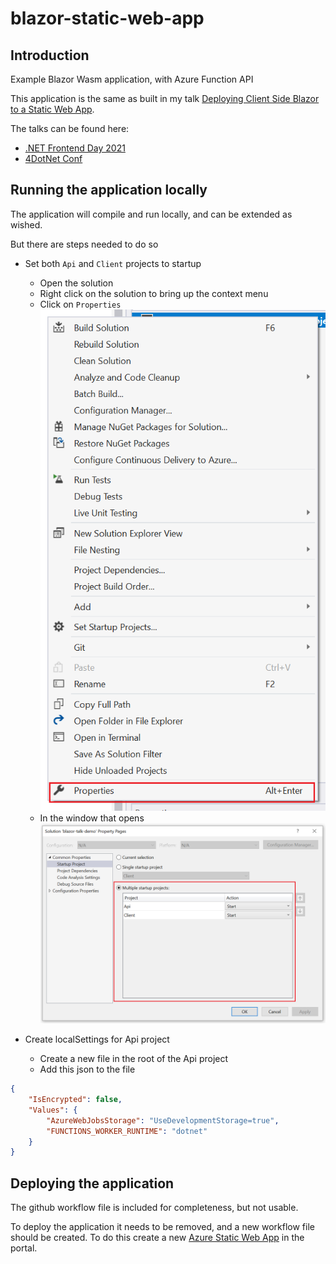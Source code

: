 # blazor-static-web-app

## Introduction

Example Blazor Wasm application, with Azure Function API

This application is the same as built in my talk [Deploying Client Side Blazor to a Static Web App](https://sessionize.com/s/stacy-cashmore/deploying_client_side_blazor_to_a_s/37319).

The talks can be found here:
 * [.NET Frontend Day 2021](https://www.youtube.com/watch?v=1VzG0PIcfq8)
 * [4DotNet Conf](https://www.youtube.com/watch?v=PLEi7UUs4N8&trk)

## Running the application locally

The application will compile and run locally, and can be extended as wished.

But there are steps needed to do so

* Set both `Api` and `Client` projects to startup
  * Open the solution
  * Right click on the solution to bring up the context menu
  * Click on `Properties` <br /> ![Solution context menu](images\solution-context-menu.png)
  * In the window that opens <br /> ![Solution properties window](images\solution-properties.png)

* Create localSettings for Api project
  * Create a new file in the root of the Api project
  * Add this json to the file

``` json
{
    "IsEncrypted": false,
    "Values": {
        "AzureWebJobsStorage": "UseDevelopmentStorage=true",
        "FUNCTIONS_WORKER_RUNTIME": "dotnet"
    }
}
```

## Deploying the application

The github workflow file is included for completeness, but not usable.

To deploy the application it needs to be removed, and a new workflow file should be created. To do this create a new [Azure Static Web App](https://docs.microsoft.com/en-us/azure/static-web-apps?WT.mc_id=AZ-MVP-5003925) in the portal.
